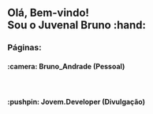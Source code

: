 <h2>Olá, Bem-vindo!<br/>Sou o Juvenal Bruno :hand:</h2>

<h3>Páginas:</h3>
<h4>:camera: Bruno_Andrade (Pessoal)</h4>
<!--
<a href="https://www.instagram.com/bruno_andrade66">
  <img
       align="left"
       alt="bruno_andrade66"
       width="50px"
       src="https://images.vexels.com/media/users/3/137198/isolated/preview/07f0d7b69ef071571e4ada2f4d6a053a---cone-do-instagram-colorido-by-vexels.png"
  </>
</a>
--!>

<br/>

<h4>:pushpin: Jovem.Developer (Divulgação)</h4>
<!-- <a href="https://www.instagram.com/jovem.developer">
  <img 
       align="left" 
       alt="jovem.developer" 
       width="50px" 
       src="https://images.vexels.com/media/users/3/137198/isolated/preview/07f0d7b69ef071571e4ada2f4d6a053a---cone-do-instagram-colorido-by-vexels.png"
  />
</a>
--!>
